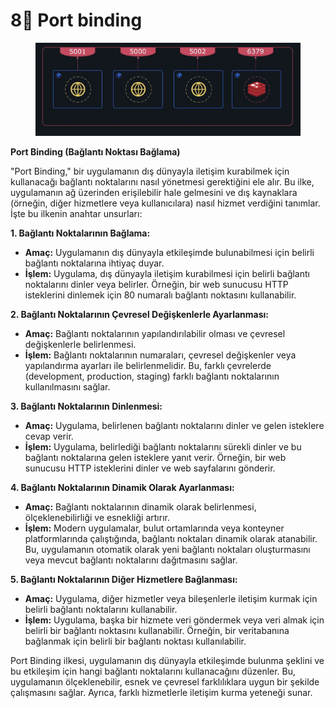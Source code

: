 # 8⃣ Port binding

<figure><img src="../.gitbook/assets/image (174).png" alt=""><figcaption></figcaption></figure>

**Port Binding (Bağlantı Noktası Bağlama)**

"Port Binding," bir uygulamanın dış dünyayla iletişim kurabilmek için kullanacağı bağlantı noktalarını nasıl yönetmesi gerektiğini ele alır. Bu ilke, uygulamanın ağ üzerinden erişilebilir hale gelmesini ve dış kaynaklara (örneğin, diğer hizmetlere veya kullanıcılara) nasıl hizmet verdiğini tanımlar. İşte bu ilkenin anahtar unsurları:

**1. Bağlantı Noktalarının Bağlama:**

* **Amaç:** Uygulamanın dış dünyayla etkileşimde bulunabilmesi için belirli bağlantı noktalarına ihtiyaç duyar.
* **İşlem:** Uygulama, dış dünyayla iletişim kurabilmesi için belirli bağlantı noktalarını dinler veya belirler. Örneğin, bir web sunucusu HTTP isteklerini dinlemek için 80 numaralı bağlantı noktasını kullanabilir.

**2. Bağlantı Noktalarının Çevresel Değişkenlerle Ayarlanması:**

* **Amaç:** Bağlantı noktalarının yapılandırılabilir olması ve çevresel değişkenlerle belirlenmesi.
* **İşlem:** Bağlantı noktalarının numaraları, çevresel değişkenler veya yapılandırma ayarları ile belirlenmelidir. Bu, farklı çevrelerde (development, production, staging) farklı bağlantı noktalarının kullanılmasını sağlar.

**3. Bağlantı Noktalarının Dinlenmesi:**

* **Amaç:** Uygulama, belirlenen bağlantı noktalarını dinler ve gelen isteklere cevap verir.
* **İşlem:** Uygulama, belirlediği bağlantı noktalarını sürekli dinler ve bu bağlantı noktalarına gelen isteklere yanıt verir. Örneğin, bir web sunucusu HTTP isteklerini dinler ve web sayfalarını gönderir.

**4. Bağlantı Noktalarının Dinamik Olarak Ayarlanması:**

* **Amaç:** Bağlantı noktalarının dinamik olarak belirlenmesi, ölçeklenebilirliği ve esnekliği artırır.
* **İşlem:** Modern uygulamalar, bulut ortamlarında veya konteyner platformlarında çalıştığında, bağlantı noktaları dinamik olarak atanabilir. Bu, uygulamanın otomatik olarak yeni bağlantı noktaları oluşturmasını veya mevcut bağlantı noktalarını dağıtmasını sağlar.

**5. Bağlantı Noktalarının Diğer Hizmetlere Bağlanması:**

* **Amaç:** Uygulama, diğer hizmetler veya bileşenlerle iletişim kurmak için belirli bağlantı noktalarını kullanabilir.
* **İşlem:** Uygulama, başka bir hizmete veri göndermek veya veri almak için belirli bir bağlantı noktasını kullanabilir. Örneğin, bir veritabanına bağlanmak için belirli bir bağlantı noktası kullanılabilir.

Port Binding ilkesi, uygulamanın dış dünyayla etkileşimde bulunma şeklini ve bu etkileşim için hangi bağlantı noktalarını kullanacağını düzenler. Bu, uygulamanın ölçeklenebilir, esnek ve çevresel farklılıklara uygun bir şekilde çalışmasını sağlar. Ayrıca, farklı hizmetlerle iletişim kurma yeteneği sunar.
